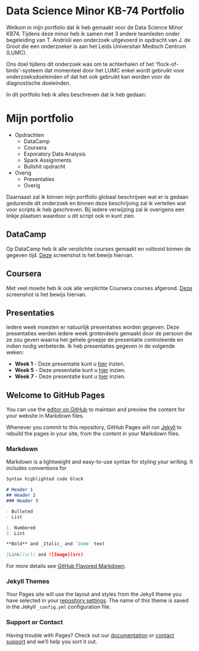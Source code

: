 

# Data Science Minor KB-74 Portfolio
Welkom in mijn portfolio dat ik heb gemaakt voor de Data Science Minor KB74. Tijdens deze minor heb ik samen met 3 andere teamleden onder begeleiding van T. Andrioli een onderzoek uitgevoerd in opdracht van J. de Groot die een onderzoeker is aan het Leids Universitair Medisch Centrum (LUMC).

Ons doel tijdens dit onderzoek was om te achterhalen of het 'flock-of-birds'-systeem dat momenteel door het LUMC enkel wordt gebruikt voor onderzoeksdoeleinden of dat het ook gebruikt kan worden voor de diagnostische doeleinden.

In dit portfolio heb ik alles beschreven dat ik heb gedaan:
# Mijn portfolio

- Opdrachten
  - DataCamp
  - Coursera
  - Exporatory Data Analysis
  - Spark Assignments
  - Bullshit opdracht
- Overig
  - Presentaties
  - Overig

Daarnaast zal ik binnen mijn portfolio globaal beschrijven wat er is gedaan gedurende dit onderzoek en binnen deze beschrijving zal ik vertellen wat voor scripts ik heb geschreven. Bij iedere verwijzing zal ik overigens een linkje plaatsen waardoor u dit script ook in kunt zien.

## DataCamp
Op DataCamp heb ik alle verplichte courses gemaakt en voltooid binnen de gegeven tijd. <a href="">Deze</a> screenshot is het bewijs hiervan.

## Coursera
Met veel moeite heb ik ook alle verplichte Coursera courses afgerond. <a href="https://imgur.com/a/hegcHlm">Deze</a> screenshot is het bewijs hiervan.

## Presentaties
Iedere week moesten er natuurlijk presentaties worden gegeven. Deze presentaties werden iedere week grotendeels gemaakt door de persoon die ze zou geven waarna het gehele groepje de presentatie controleerde en indien nodig verbeterde. Ik heb presentaties gegeven in de volgende weken: 
- **Week 1** - Deze presentatie kunt u <a href="https://github.com/vdhoofdk/Data-Science-KB-74/blob/master/Ortho%20Eyes%20presentatie%20week%201.pdf">hier</a> inzien.
- **Week 5** - Deze presentatie kunt u <a href="https://github.com/vdhoofdk/Data-Science-KB-74/blob/master/Ortho%20Eyes%20presentatie%20week%205.pdf">hier</a> inzien.
- **Week 7** - Deze presentatie kunt u <a href="https://github.com/vdhoofdk/Data-Science-KB-74/blob/master/Ortho%20Eyes%20presentatie%20week%207.pdf">hier</a> inzien.





## Welcome to GitHub Pages
You can use the [editor on GitHub](https://github.com/vdhoofdk/Data-Science-Minor-KB-74/edit/master/README.md) to maintain and preview the content for your website in Markdown files.

Whenever you commit to this repository, GitHub Pages will run [Jekyll](https://jekyllrb.com/) to rebuild the pages in your site, from the content in your Markdown files.

### Markdown

Markdown is a lightweight and easy-to-use syntax for styling your writing. It includes conventions for

```markdown
Syntax highlighted code block

# Header 1
## Header 2
### Header 3

- Bulleted
- List

1. Numbered
2. List

**Bold** and _Italic_ and `Code` text

[Link](url) and ![Image](src)
```

For more details see [GitHub Flavored Markdown](https://guides.github.com/features/mastering-markdown/).

### Jekyll Themes

Your Pages site will use the layout and styles from the Jekyll theme you have selected in your [repository settings](https://github.com/vdhoofdk/Data-Science-Minor-KB-74/settings). The name of this theme is saved in the Jekyll `_config.yml` configuration file.

### Support or Contact

Having trouble with Pages? Check out our [documentation](https://help.github.com/categories/github-pages-basics/) or [contact support](https://github.com/contact) and we’ll help you sort it out.
